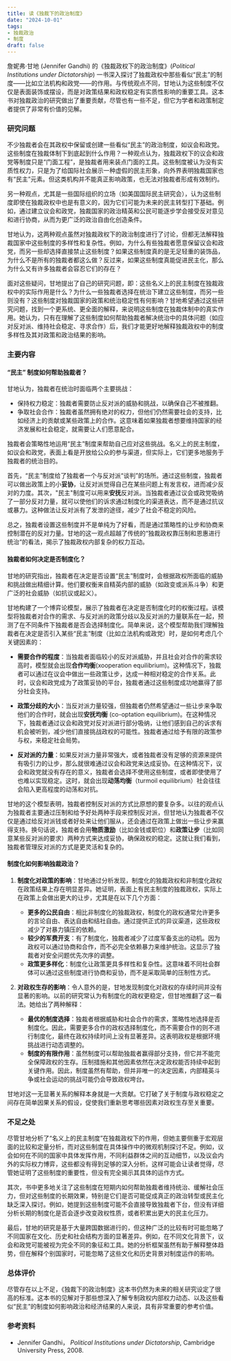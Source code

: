 ```yaml
---
title: 读《独裁下的政治制度》
date: "2024-10-01"
tags:
- 独裁政治
- 制度
draft: false
---
```



詹妮弗·甘地 (Jennifer Gandhi) 的《独裁政权下的政治制度》(*Political Institutions under Dictatorship*) 一书深入探讨了独裁政权中那些看似“民主”的制度——比如立法机构和政党——的作用。与传统观点不同，甘地认为这些制度不仅仅是表面装饰或摆设，而是对政策结果和政权稳定有实质性影响的重要工具。这本书对独裁政治的研究做出了重要贡献，尽管也有一些不足，但它为学者和政策制定者提供了非常有价值的见解。

### 研究问题

不少独裁者会在其政权中保留或创建一些看似“民主”的政治制度，如议会和政党。这些制度在独裁体制下到底起到什么作用？一种观点认为，独裁政权下的议会和政党等制度只是“门面工程”，是独裁者用来装点门面的工具。这些制度被认为没有实质性权力，只是为了给国际社会展示一种虚假的民主形象，向外界表明独裁国家也有“民主”元素。但这类机构并不能真正影响政策，也无法对独裁者形成有效制约。

另一种观点，尤其是一些国际组织的立场（如美国国际民主研究会），认为这些制度即使在独裁政权中也是有意义的，因为它们可能为未来的民主转型打下基础。例如，通过建立议会和政党，独裁国家的政治精英和公民可能逐步学会接受反对意见和进行协商，从而为更广泛的政治自由化创造条件。

甘地认为，这两种观点虽然对独裁政权下的政治制度进行了讨论，但都无法解释独裁国家中这些制度的多样性和复杂性。例如，为什么有些独裁者愿意保留议会和政党，而另一些却选择直接禁止这些制度？如果这些制度真的是无足轻重的装饰品，为什么不是所有的独裁者都这么做？反过来，如果这些制度真能促进民主化，那么为什么又有许多独裁者会容忍它们的存在？

面对这些疑问，甘地提出了自己的研究问题，即：这些名义上的民主制度在独裁政权中的实际作用是什么？为什么一些独裁者选择在统治下建立这些制度，而另一些则没有？这些制度对独裁国家的政策和统治稳定性有何影响？甘地希望通过这些研究问题，找到一个更系统、更全面的解释，来说明这些制度在独裁体制中的真实作用。她认为，只有在理解了这些制度如何帮助独裁者解决统治中的具体问题（如应对反对派、维持社会稳定、寻求合作）后，我们才能更好地解释独裁政权中的制度多样性及其对政策和政治结果的影响。

### 主要内容

#### “民主” 制度如何帮助独裁者？

甘地认为，独裁者在统治时面临两个主要挑战：

- 保持权力稳定：独裁者需要防止反对派的威胁和挑战，以确保自己不被推翻。
- 争取社会合作：独裁者虽然拥有绝对的权力，但他们仍然需要社会的支持，比如经济上的贡献或某些政策上的合作。这意味着如果独裁者想要维持国家的经济发展和社会稳定，就需要让人们愿意配合。

独裁者会策略性地运用“民主”制度来帮助自己应对这些挑战。名义上的民主制度，如议会和政党，表面上看是开放给公众的参与渠道，但实际上，它们更多地服务于独裁者的统治目的。

首先，“民主”制度给了独裁者一个与反对派“谈判”的场所。通过这些制度，独裁者可以做出政策上的小**妥协**，让反对派觉得自己在某些问题上有发言权，进而减少反对的力度。其次，"民主"制度可以用来**安抚**反对派。当独裁者通过议会或政党吸纳了一部分反对力量，就可以使他们的诉求通过制度化的渠道表达，而不是通过抗议或暴力。这种做法让反对派有了发泄的途径，减少了社会不稳定的风险。

总之，独裁者设置这些制度并不是单纯为了好看，而是通过策略性的让步和协商来控制潜在的反对力量。甘地的这一观点超越了传统的“独裁政权靠压制和恩惠进行统治“的看法，揭示了独裁政权内部复杂的权力互动。


#### 独裁者如何决定是否制度化？

甘地的研究指出，独裁者在决定是否设置“民主”制度时，会根据政权所面临的威胁和挑战做出精细计算。他们要权衡来自精英内部的威胁（如政变或派系斗争）和更广泛的社会威胁（如抗议或起义）。

甘地构建了一个博弈论模型，展示了独裁者在决定是否制度化时的权衡过程。该模型将独裁者对合作的需求、与反对派的政策分歧以及反对派的力量联系在一起，预测了在不同条件下独裁者是否会选择制度化。简单来说，这个模型帮助我们理解独裁者在决定是否引入某些“民主”制度（比如立法机构或政党）时，是如何考虑几个关键因素的：

- **需要合作的程度**：当独裁者面临较小的反对派威胁，并且社会对合作的需求较高时，模型就会出现**合作均衡**(xooperation equilibrium)。这种情况下，独裁者可以通过在议会中做出一些政策让步，达成一种相对稳定的合作关系。此时，议会和政党成为了政策妥协的平台，独裁者通过这些制度成功地赢得了部分社会支持。

- **政策分歧的大小**：当反对派力量较强，但独裁者仍然希望通过一些让步来争取他们的合作时，就会出现**安抚均衡** (co-optation equilibrium)。在这种情况下，独裁者通过议会和政党对反对派进行部分吸纳，让他们感到自己的诉求有机会被听到，减少他们直接挑战政权的可能性。独裁者通过给予有限的政策参与权，来稳定社会局势。

- **反对派的力量**：如果反对派力量非常强大，或者独裁者没有足够的资源来提供有吸引力的让步，那么就很难通过议会和政党来达成妥协。在这种情况下，议会和政党就没有存在的意义，独裁者会选择不使用这些制度，或者即使使用了也难以实现稳定。这时，就会出现**动荡均衡**（turmoil equilibrium）社会往往会陷入更高程度的动荡和对抗。

甘地的这个模型表明，独裁者控制反对派的方式比原想的要复杂多。以往的观点认为独裁者主要通过压制和给予好处两种手段来控制反对派，但甘地认为独裁者不仅仅是通过给反对派钱或者好处来让他们服从，还会通过在政策上做出一些让步来赢得支持。换句话说，独裁者会用**物质激励**（比如金钱或职位）和**政策让步**（比如同意某些反对派的要求）两种方式来达成妥协，确保政权的稳定。这就让我们看到，独裁者管理反对派的方式是更灵活和复杂的。


#### 制度化如何影响独裁政治？

1. **制度化对政策的影响**：甘地通过分析发现，制度化的独裁政权和非制度化政权在政策结果上存在明显差异。她证明，表面上有民主制度的独裁政权，实际上在政策上会做出更大的让步，尤其是在以下几个方面：
   - **更多的公民自由**：相比非制度化的独裁政权，制度化的政权通常允许更多的言论自由、表达自由和结社自由。通过提供正式的异议渠道，这些政权减少了对暴力镇压的依赖。
   - **较少的军费开支**：有了制度化，独裁者减少了过度军备支出的动机。因为政权可以通过协商和合作，而不必完全依赖暴力来维护统治。这显示了独裁者对安全问题优先次序的调整。
   - **政策更多样化**：制度化让政策更具多样性和复杂性。这意味着不同社会群体可以通过这些制度进行协商和妥协，而不是采取简单的压制性方式。

2. **对政权生存的影响**：令人意外的是，甘地发现制度化对政权的存续时间并没有显著的影响。以前的研究常认为有制度化的政权更稳定，但甘地推翻了这一看法。她给出了两种解释：
   - **最优的制度选择**：独裁者根据威胁和社会合作的需求，策略性地选择是否制度化。因此，需要更多合作的政权选择制度化，而不需要合作的则不进行制度化，最终在政权持续时间上没有显著差异。这表明政权是根据环境挑战进行动态调整的。
   - **制度的有限作用**：虽然制度可以帮助独裁者赢得部分支持，但它并不能完全保障政权的生存。压制措施和其他因素依然在决定政权能否持续中起到关键作用。因此，制度虽然有帮助，但并非唯一的决定因素，内部精英斗争或社会运动的挑战可能仍会导致政权垮台。

甘地对这一无显著关系的解释本身就是一大贡献。它打破了关于制度与政权稳定之间存在简单因果关系的假设，促使我们重新思考哪些因素对政权生存至关重要。

### 不足之处

尽管甘地分析了“名义上的民主制度”在独裁政权下的作用，但她主要侧重于宏观层面的比较和定量分析，而对这些制度在具体操作中的微观机制探讨不足。例如，议会如何在不同的国家中具体发挥作用，不同利益群体之间的互动细节，以及议会内外的实际权力博弈，这些都没有得到足够的深入分析。这样可能会让读者觉得，尽管她证明了这些制度的重要性，但没有完全揭示其具体的运作方式。

其次，书中更多地关注了这些制度在短期内如何帮助独裁者维持统治、缓解社会压力，但对这些制度的长期效果，特别是它们是否可能促成真正的政治转型或民主化缺乏深入探讨。例如，她提到这些制度可能不会直接导致独裁者下台，但没有详细分析长期的制度化是否会逐步改变政权性质，或者积累出更大的民主化压力。

最后，甘地的研究是基于大量跨国数据进行的，但这种广泛的比较有时可能忽略了不同国家在文化、历史和社会结构方面的显著差异。例如，在不同文化背景下，议会和政党可能被视为完全不同的象征和工具。她的分析框架虽然有助于解释整体趋势，但在解释个别国家时，可能忽略了这些文化和历史背景对制度运作的影响。

### 总体评价

尽管存在以上不足，《独裁下的政治制度》这本书仍然为未来的相关研究设定了很高的标准。这本书的见解对于那些想深入了解专制政权内部权力动态、以及这些看似“民主”的制度如何影响政治和经济结果的人来说，具有非常重要的参考价值。

### 参考资料

- Jennifer Gandhi， *Political Institutions under Dictatorship*, Cambridge University Press, 2008.
